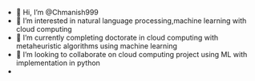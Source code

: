 - 👋 Hi, I’m @Chmanish999
- 👀 I’m interested in natural language processing,machine learning with cloud computing
- 🌱 I’m currently completing doctorate in cloud computing with metaheuristic algorithms using machine learning 
- 💞️ I’m looking to collaborate on cloud computing project using ML with implementation in python
-

<!---
Chmanish999/Chmanish999 is a ✨ special ✨ repository because its `README.md` (this file) appears on your GitHub profile.
You can click the Preview link to take a look at your changes.
--->
